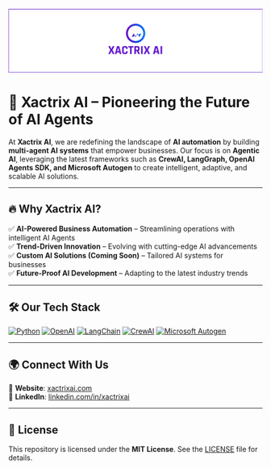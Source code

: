 <p align="center">
  <img src="https://github.com/Xactrix-AI/.github/blob/main/profile/assets/banner.png" alt="Xactrix AI Banner">
</p>

# 🚀 Xactrix AI – Pioneering the Future of AI Agents

At **Xactrix AI**, we are redefining the landscape of **AI automation** by building **multi-agent AI systems** that empower businesses. Our focus is on **Agentic AI**, leveraging the latest frameworks such as **CrewAI, LangGraph, OpenAI Agents SDK, and Microsoft Autogen** to create intelligent, adaptive, and scalable AI solutions.

---

## 🔥 Why Xactrix AI?
✅ **AI-Powered Business Automation** – Streamlining operations with intelligent AI Agents  
✅ **Trend-Driven Innovation** – Evolving with cutting-edge AI advancements  
✅ **Custom AI Solutions (Coming Soon)** – Tailored AI systems for businesses  
✅ **Future-Proof AI Development** – Adapting to the latest industry trends  

---

## 🛠️ Our Tech Stack
[![Python](https://img.shields.io/badge/-Python-3776AB?style=flat&logo=python&logoColor=white)]()
[![OpenAI](https://img.shields.io/badge/-OpenAI-412991?style=flat&logo=openai&logoColor=white)]()
[![LangChain](https://img.shields.io/badge/-LangChain-FFD43B?style=flat)]()
[![CrewAI](https://img.shields.io/badge/-CrewAI-FF6F00?style=flat)]()
[![Microsoft Autogen](https://img.shields.io/badge/-Microsoft_Autogen-0078D4?style=flat&logo=microsoft)]()

---

## 🌍 Connect With Us
🔗 **Website**: [xactrixai.com](https://www.xactrixai.com/)  
🔗 **LinkedIn**: [linkedin.com/in/xactrixai](https://www.linkedin.com/in/xactrixai/)  

---

## 📜 License
This repository is licensed under the **MIT License**. See the [LICENSE](LICENSE) file for details.  